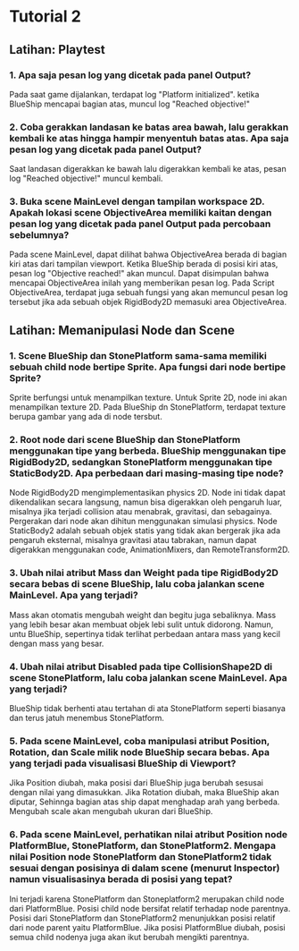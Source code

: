 # Tutorial 2

## Latihan: Playtest

### 1. Apa saja pesan log yang dicetak pada panel  Output?
Pada saat game dijalankan, terdapat log "Platform initialized". ketika BlueShip mencapai bagian atas, muncul log "Reached objective!"

### 2. Coba gerakkan landasan ke batas area bawah, lalu gerakkan kembali ke atas hingga hampir menyentuh batas atas. Apa saja pesan log yang dicetak pada panel Output?
Saat landasan digerakkan ke bawah lalu digerakkan kembali ke atas, pesan log "Reached objective!" muncul kembali.

### 3. Buka scene MainLevel dengan tampilan workspace 2D. Apakah lokasi scene ObjectiveArea memiliki kaitan dengan pesan log yang dicetak pada panel Output pada percobaan sebelumnya?
Pada scene MainLevel, dapat dilihat bahwa ObjectiveArea berada di bagian kiri atas dari tampilan viewport. Ketika BlueShip berada di posisi kiri atas, pesan log "Objective reached!" akan muncul. Dapat disimpulan bahwa mencapai ObjectiveArea inilah yang memberikan pesan log. Pada Script ObjectiveArea, terdapat juga sebuah fungsi yang akan memuncul pesan log tersebut jika ada sebuah objek RigidBody2D memasuki area ObjectiveArea.

## Latihan: Memanipulasi Node dan Scene

### 1. Scene BlueShip dan StonePlatform sama-sama memiliki sebuah child node bertipe Sprite. Apa fungsi dari node bertipe Sprite?
Sprite berfungsi untuk menampilkan texture. Untuk Sprite 2D, node ini akan menampilkan texture 2D. Pada BlueShip dn StonePlatform, terdapat texture berupa gambar yang ada di node tersbut.

### 2. Root node dari scene BlueShip dan StonePlatform menggunakan tipe yang berbeda. BlueShip menggunakan tipe RigidBody2D, sedangkan StonePlatform menggunakan tipe StaticBody2D. Apa perbedaan dari masing-masing tipe node?
Node RigidBody2D mengimplementasikan physics 2D. Node ini tidak dapat dikendalikan secara langsung, namun bisa digerakkan oleh pengaruh luar, misalnya jika terjadi collision atau menabrak, gravitasi, dan sebagainya. Pergerakan dari node akan dihitun menggunakan simulasi physics. 
Node StaticBody2 adalah sebuah objek statis yang tidak akan bergerak jika ada pengaruh eksternal, misalnya gravitasi atau tabrakan, namun dapat digerakkan menggunakan code, AnimationMixers, dan RemoteTransform2D.

### 3. Ubah nilai atribut Mass dan Weight pada tipe RigidBody2D secara bebas di scene BlueShip, lalu coba jalankan scene MainLevel. Apa yang terjadi?
Mass akan otomatis mengubah weight dan begitu juga sebaliknya. Mass yang lebih besar akan membuat objek lebi sulit untuk didorong. Namun, untu BlueShip, sepertinya tidak terlihat perbedaan antara mass yang kecil dengan mass yang besar.

### 4. Ubah nilai atribut Disabled pada tipe CollisionShape2D di scene StonePlatform, lalu coba jalankan scene MainLevel. Apa yang terjadi?
BlueShip tidak berhenti atau tertahan di ata StonePlatform seperti biasanya dan terus jatuh menembus StonePlatform.

### 5. Pada scene MainLevel, coba manipulasi atribut Position, Rotation, dan Scale milik node BlueShip secara bebas. Apa yang terjadi pada visualisasi BlueShip di Viewport?
Jika Position diubah, maka posisi dari BlueShip juga berubah sesusai dengan nilai yang dimasukkan. Jika Rotation diubah, maka BlueShip akan diputar, Sehinnga bagian atas ship dapat menghadap arah yang berbeda. Mengubah scale akan mengubah ukuran dari BlueShip.

### 6. Pada scene MainLevel, perhatikan nilai atribut Position node PlatformBlue, StonePlatform, dan StonePlatform2. Mengapa nilai Position node StonePlatform dan StonePlatform2 tidak sesuai dengan posisinya di dalam scene (menurut Inspector) namun visualisasinya berada di posisi yang tepat?
Ini terjadi karena StonePlatform dan Stoneplatform2 merupakan child node dari PlatformBlue. Posisi child node bersifat relatif terhadap node parentnya. Posisi dari StonePlatform dan StonePlatform2 menunjukkan posisi relatif dari node parent yaitu PlatformBlue. Jika posisi PlatformBlue diubah, posisi semua child nodenya juga akan ikut berubah mengikti parentnya.
